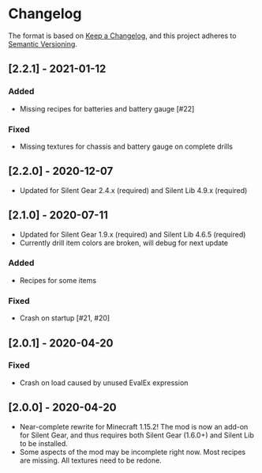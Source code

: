 # Changelog

The format is based on [Keep a Changelog](https://keepachangelog.com/en/1.0.0/),
and this project adheres to [Semantic Versioning](https://semver.org/spec/v2.0.0.html).

## [2.2.1] - 2021-01-12
### Added
- Missing recipes for batteries and battery gauge [#22]
### Fixed
- Missing textures for chassis and battery gauge on complete drills

## [2.2.0] - 2020-12-07
- Updated for Silent Gear 2.4.x (required) and Silent Lib 4.9.x (required)

## [2.1.0] - 2020-07-11
- Updated for Silent Gear 1.9.x (required) and Silent Lib 4.6.5 (required)
- Currently drill item colors are broken, will debug for next update
### Added
- Recipes for some items
### Fixed
- Crash on startup [#21, #20]

## [2.0.1] - 2020-04-20
### Fixed
- Crash on load caused by unused EvalEx expression

## [2.0.0] - 2020-04-20
- Near-complete rewrite for Minecraft 1.15.2! The mod is now an add-on for Silent Gear, and thus requires both Silent Gear (1.6.0+) and Silent Lib to be installed.
- Some aspects of the mod may be incomplete right now. Most recipes are missing. All textures need to be redone.
